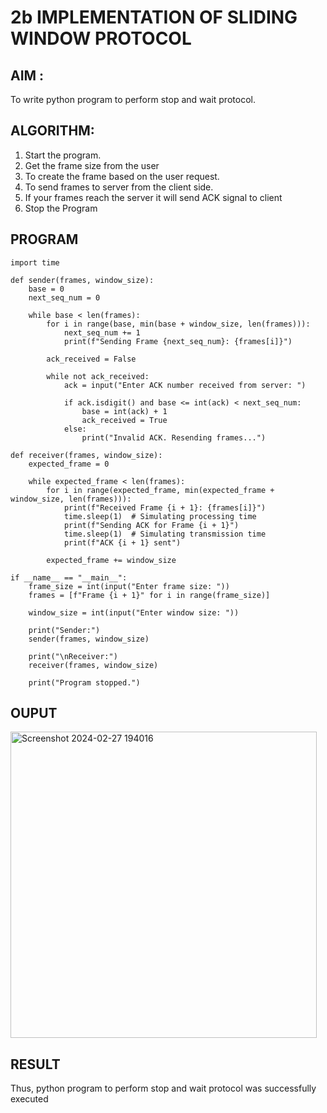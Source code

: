 # 2b IMPLEMENTATION OF SLIDING WINDOW PROTOCOL
## AIM :
To write python program to perform stop and wait protocol.
## ALGORITHM:
1. Start the program.
2. Get the frame size from the user
3. To create the frame based on the user request.
4. To send frames to server from the client side.
5. If your frames reach the server it will send ACK signal to client
6. Stop the Program
## PROGRAM
```
import time

def sender(frames, window_size):
    base = 0
    next_seq_num = 0

    while base < len(frames):
        for i in range(base, min(base + window_size, len(frames))):
            next_seq_num += 1
            print(f"Sending Frame {next_seq_num}: {frames[i]}")

        ack_received = False

        while not ack_received:
            ack = input("Enter ACK number received from server: ")

            if ack.isdigit() and base <= int(ack) < next_seq_num:
                base = int(ack) + 1
                ack_received = True
            else:
                print("Invalid ACK. Resending frames...")

def receiver(frames, window_size):
    expected_frame = 0

    while expected_frame < len(frames):
        for i in range(expected_frame, min(expected_frame + window_size, len(frames))):
            print(f"Received Frame {i + 1}: {frames[i]}")
            time.sleep(1)  # Simulating processing time
            print(f"Sending ACK for Frame {i + 1}")
            time.sleep(1)  # Simulating transmission time
            print(f"ACK {i + 1} sent")

        expected_frame += window_size

if __name__ == "__main__":
    frame_size = int(input("Enter frame size: "))
    frames = [f"Frame {i + 1}" for i in range(frame_size)]

    window_size = int(input("Enter window size: "))

    print("Sender:")
    sender(frames, window_size)

    print("\nReceiver:")
    receiver(frames, window_size)

    print("Program stopped.")
```
## OUPUT

<img width="490" alt="Screenshot 2024-02-27 194016" src="https://github.com/DurgaV240106/2b_SLIDING_WINDOW_PROTOCOL/assets/144870878/de6b4f5d-1740-448b-a527-4b85196dcccb">



## RESULT
Thus, python program to perform stop and wait protocol was successfully executed
